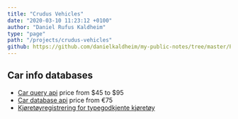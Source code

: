 ```yaml
---
title: "Crudus Vehicles"
date: "2020-03-10 11:23:12 +0100"
author: "Daniel Rufus Kaldheim"
type: "page"
path: "/projects/crudus-vehicles"
github: https://github.com/danielkaldheim/my-public-notes/tree/master/Projects/Crudus%20Vehicles
---
```



## Car info databases

- [Car query api](https://www.carqueryapi.com/) price from $45 to $95
- [Car database api](https://www.car-database-api.com/) price from €75
- [Kjøretøyregistrering for typegodkjente kjøretøy](https://hotell.difi.no/?dataset=vegvesen/utek)
